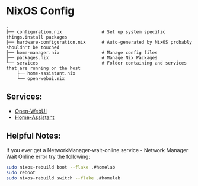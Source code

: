 # NixOS Config

```
.  
├── configuration.nix               # Set up system specific things.install packages              
├── hardware-configuration.nix      # Auto-generated by NixOS probably shouldn't be touched
├── home-manager.nix                # Manage config files
├── packages.nix                    # Manage Nix Packages
└── services                        # Folder containing and services that are running on the host
    ├── home-assistant.nix          
    └── open-webui.nix
```

## Services:
- [Open-WebUI](http://100.123.25.72:8123/)
- [Home-Assistant](http://100.123.25.72:8080/)

## Helpful Notes:

If you ever get a NetworkManager-wait-online.service - Network Manager Wait Online error try the following:
```bash
sudo nixos-rebuild boot --flake .#homelab 
sudo reboot
sudo nixos-rebuild switch --flake .#homelab
```